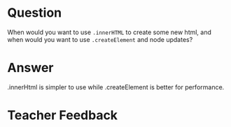 # Question

When would you want to use `.innerHTML` to create some new html, and when would you want to use `.createElement` and node updates?

# Answer

.innerHtml is simpler to use while .createElement is better for performance.

# Teacher Feedback
